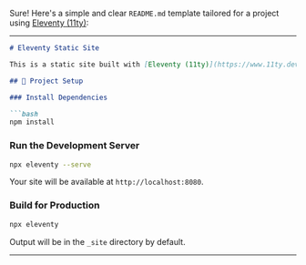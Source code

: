Sure! Here's a simple and clear `README.md` template tailored for a project using [Eleventy (11ty)](https://www.11ty.dev/):

---

```markdown
# Eleventy Static Site

This is a static site built with [Eleventy (11ty)](https://www.11ty.dev/), a simpler static site generator written in JavaScript.

## 🚀 Project Setup

### Install Dependencies

```bash
npm install
```

### Run the Development Server

```bash
npx eleventy --serve
```

Your site will be available at `http://localhost:8080`.

### Build for Production

```bash
npx eleventy
```

Output will be in the `_site` directory by default.

---
